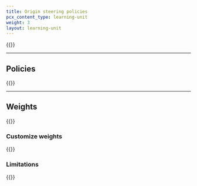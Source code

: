 ```yaml
---
title: Origin steering policies
pcx_content_type: learning-unit
weight: 3
layout: learning-unit
---
```


{{<render file=_origin-steering-definition.md productFolder="load-balancing">}}

---

## Policies

{{<render file=_origin-steering-policies.md productFolder="load-balancing">}}

---

## Weights

{{<render file=_origin-steering-weights-definition.md productFolder="load-balancing">}}

### Customize weights

{{<render file=_origin-steering-weights-process.md productFolder="load-balancing">}}

### Limitations

{{<render file=_origin-steering-weights-limitations.md productFolder="load-balancing">}}